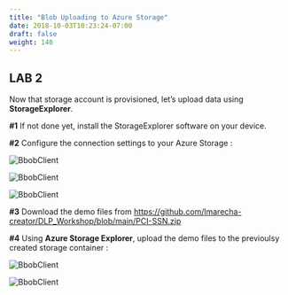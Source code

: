 ```yaml
---
title: "Blob Uploading to Azure Storage"
date: 2018-10-03T10:23:24-07:00
draft: false
weight: 140
---
```


## LAB 2

Now that storage account is provisioned, let’s upload data using **StorageExplorer**.

**#1** If not done yet, install the StorageExplorer software on your device.

**#2** Configure the connection settings to your Azure Storage :

![BbobClient](/images/mfe/AZ_client1.png?classes=border,shadow)

![BbobClient](/images/mfe/AZ_Client2.png?classes=border,shadow)

![BbobClient](/images/mfe/blob3.png?classes=border,shadow)

**#3** Download the demo files from https://github.com/lmarecha-creator/DLP_Workshop/blob/main/PCI-SSN.zip

**#4** Using **Azure Storage Explorer**, upload the demo files to the previoulsy created storage container : 

![BbobClient](/images/mfe/upload1.png?classes=border,shadow)

![BbobClient](/images/mfe/upload2.png?classes=border,shadow)

